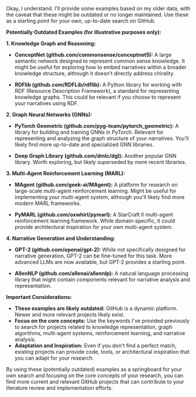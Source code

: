 Okay, I understand.  I'll provide some examples based on my older data, with the caveat that these might be outdated or no longer maintained.  Use these as a starting point for your own, up-to-date search on GitHub.

**Potentially Outdated Examples (for illustrative purposes only):**

**1.  Knowledge Graph and Reasoning:**

*   **ConceptNet (github.com/commonsense/conceptnet5):** A large semantic network designed to represent common sense knowledge. It might be useful for exploring how to embed narratives within a broader knowledge structure, although it doesn't directly address chirality.

*   **RDFlib (github.com/RDFLib/rdflib):** A Python library for working with RDF (Resource Description Framework), a standard for representing knowledge graphs. This could be relevant if you choose to represent your narratives using RDF.


**2.  Graph Neural Networks (GNNs):**

*   **PyTorch Geometric (github.com/pyg-team/pytorch_geometric):** A library for building and training GNNs in PyTorch.  Relevant for representing and analyzing the graph structure of your narratives.  You'll likely find more up-to-date and specialized GNN libraries.

*   **Deep Graph Library (github.com/dmlc/dgl):** Another popular GNN library.  Worth exploring, but likely superseded by more recent libraries.


**3.  Multi-Agent Reinforcement Learning (MARL):**

*   **MAgent (github.com/geek-ai/MAgent):** A platform for research on large-scale multi-agent reinforcement learning.  Might be useful for implementing your multi-agent system, although you'll likely find more modern MARL frameworks.

*   **PyMARL (github.com/oxwhirl/pymarl):** A StarCraft II multi-agent reinforcement learning framework. While domain-specific, it could provide architectural inspiration for your own multi-agent system.



**4.  Narrative Generation and Understanding:**

*   **GPT-2 (github.com/openai/gpt-2):**  While not specifically designed for narrative generation, GPT-2 can be fine-tuned for this task.  More advanced LLMs are now available, but GPT-2 provides a starting point.

*   **AllenNLP (github.com/allenai/allennlp):** A natural language processing library that might contain components relevant for narrative analysis and representation.



**Important Considerations:**

*   **These examples are likely outdated:**  GitHub is a dynamic platform.  Newer and more relevant projects likely exist.
*   **Focus on the core concepts:** Use the keywords I've provided previously to search for projects related to knowledge representation, graph algorithms, multi-agent systems, reinforcement learning, and narrative analysis.
* **Adaptation and Inspiration:** Even if you don't find a perfect match, existing projects can provide code, tools, or architectural inspiration that you can adapt for your research.

By using these (potentially outdated) examples as a springboard for your own search and focusing on the core concepts of your research, you can find more current and relevant GitHub projects that can contribute to your literature review and implementation efforts.


